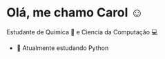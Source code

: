 <h1 align="left">Olá, me chamo Carol ☺️</h1>

Estudante de Química 🧪 e Ciencia da Computação 💻

- 🐍 Atualmente estudando Python
